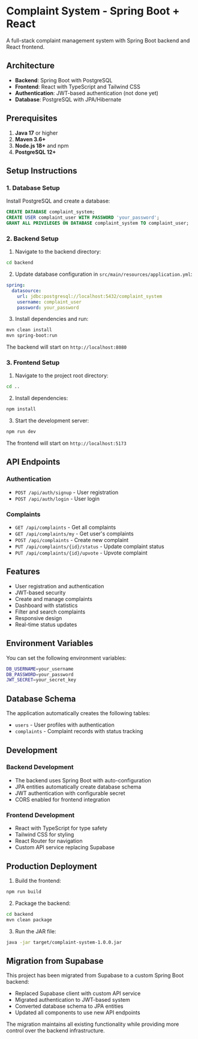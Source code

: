 # Complaint System - Spring Boot + React

A full-stack complaint management system with Spring Boot backend and React frontend.

## Architecture

- **Backend**: Spring Boot with PostgreSQL
- **Frontend**: React with TypeScript and Tailwind CSS
- **Authentication**: JWT-based authentication (not done yet)
- **Database**: PostgreSQL with JPA/Hibernate

## Prerequisites

1. **Java 17** or higher
2. **Maven 3.6+**
3. **Node.js 18+** and npm
4. **PostgreSQL 12+**

## Setup Instructions

### 1. Database Setup

Install PostgreSQL and create a database:

```sql
CREATE DATABASE complaint_system;
CREATE USER complaint_user WITH PASSWORD 'your_password';
GRANT ALL PRIVILEGES ON DATABASE complaint_system TO complaint_user;
```

### 2. Backend Setup

1. Navigate to the backend directory:
```bash
cd backend
```

2. Update database configuration in `src/main/resources/application.yml`:
```yaml
spring:
  datasource:
    url: jdbc:postgresql://localhost:5432/complaint_system
    username: complaint_user
    password: your_password
```

3. Install dependencies and run:
```bash
mvn clean install
mvn spring-boot:run
```

The backend will start on `http://localhost:8080`

### 3. Frontend Setup

1. Navigate to the project root directory:
```bash
cd ..
```

2. Install dependencies:
```bash
npm install
```

3. Start the development server:
```bash
npm run dev
```

The frontend will start on `http://localhost:5173`

## API Endpoints

### Authentication
- `POST /api/auth/signup` - User registration
- `POST /api/auth/login` - User login

### Complaints
- `GET /api/complaints` - Get all complaints
- `GET /api/complaints/my` - Get user's complaints
- `POST /api/complaints` - Create new complaint
- `PUT /api/complaints/{id}/status` - Update complaint status
- `PUT /api/complaints/{id}/upvote` - Upvote complaint

## Features

- User registration and authentication
- JWT-based security
- Create and manage complaints
- Dashboard with statistics
- Filter and search complaints
- Responsive design
- Real-time status updates

## Environment Variables

You can set the following environment variables:

```bash
DB_USERNAME=your_username
DB_PASSWORD=your_password
JWT_SECRET=your_secret_key
```

## Database Schema

The application automatically creates the following tables:
- `users` - User profiles with authentication
- `complaints` - Complaint records with status tracking

## Development

### Backend Development
- The backend uses Spring Boot with auto-configuration
- JPA entities automatically create database schema
- JWT authentication with configurable secret
- CORS enabled for frontend integration

### Frontend Development
- React with TypeScript for type safety
- Tailwind CSS for styling
- React Router for navigation
- Custom API service replacing Supabase

## Production Deployment

1. Build the frontend:
```bash
npm run build
```

2. Package the backend:
```bash
cd backend
mvn clean package
```

3. Run the JAR file:
```bash
java -jar target/complaint-system-1.0.0.jar
```

## Migration from Supabase

This project has been migrated from Supabase to a custom Spring Boot backend:

- Replaced Supabase client with custom API service
- Migrated authentication to JWT-based system
- Converted database schema to JPA entities
- Updated all components to use new API endpoints

The migration maintains all existing functionality while providing more control over the backend infrastructure.

